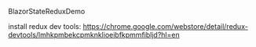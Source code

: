 BlazorStateReduxDemo

install redux dev tools: https://chrome.google.com/webstore/detail/redux-devtools/lmhkpmbekcpmknklioeibfkpmmfibljd?hl=en
